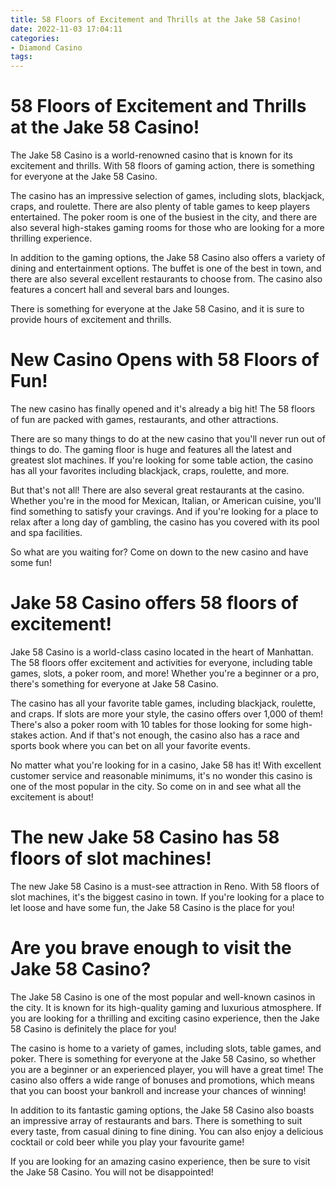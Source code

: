 ```yaml
---
title: 58 Floors of Excitement and Thrills at the Jake 58 Casino!
date: 2022-11-03 17:04:11
categories:
- Diamond Casino
tags:
---
```



#  58 Floors of Excitement and Thrills at the Jake 58 Casino!

The Jake 58 Casino is a world-renowned casino that is known for its excitement and thrills. With 58 floors of gaming action, there is something for everyone at the Jake 58 Casino.

The casino has an impressive selection of games, including slots, blackjack, craps, and roulette. There are also plenty of table games to keep players entertained. The poker room is one of the busiest in the city, and there are also several high-stakes gaming rooms for those who are looking for a more thrilling experience.

In addition to the gaming options, the Jake 58 Casino also offers a variety of dining and entertainment options. The buffet is one of the best in town, and there are also several excellent restaurants to choose from. The casino also features a concert hall and several bars and lounges.

There is something for everyone at the Jake 58 Casino, and it is sure to provide hours of excitement and thrills.

#  New Casino Opens with 58 Floors of Fun!

The new casino has finally opened and it's already a big hit! The 58 floors of fun are packed with games, restaurants, and other attractions.

There are so many things to do at the new casino that you'll never run out of things to do. The gaming floor is huge and features all the latest and greatest slot machines. If you're looking for some table action, the casino has all your favorites including blackjack, craps, roulette, and more.

But that's not all! There are also several great restaurants at the casino. Whether you're in the mood for Mexican, Italian, or American cuisine, you'll find something to satisfy your cravings. And if you're looking for a place to relax after a long day of gambling, the casino has you covered with its pool and spa facilities.

So what are you waiting for? Come on down to the new casino and have some fun!

#  Jake 58 Casino offers 58 floors of excitement!

Jake 58 Casino is a world-class casino located in the heart of Manhattan. The 58 floors offer excitement and activities for everyone, including table games, slots, a poker room, and more! Whether you're a beginner or a pro, there's something for everyone at Jake 58 Casino.

The casino has all your favorite table games, including blackjack, roulette, and craps. If slots are more your style, the casino offers over 1,000 of them! There's also a poker room with 10 tables for those looking for some high-stakes action. And if that's not enough, the casino also has a race and sports book where you can bet on all your favorite events.

No matter what you're looking for in a casino, Jake 58 has it! With excellent customer service and reasonable minimums, it's no wonder this casino is one of the most popular in the city. So come on in and see what all the excitement is about!

#  The new Jake 58 Casino has 58 floors of slot machines!

The new Jake 58 Casino is a must-see attraction in Reno. With 58 floors of slot machines, it's the biggest casino in town. If you're looking for a place to let loose and have some fun, the Jake 58 Casino is the place for you!

#  Are you brave enough to visit the Jake 58 Casino?

The Jake 58 Casino is one of the most popular and well-known casinos in the city. It is known for its high-quality gaming and luxurious atmosphere. If you are looking for a thrilling and exciting casino experience, then the Jake 58 Casino is definitely the place for you!

The casino is home to a variety of games, including slots, table games, and poker. There is something for everyone at the Jake 58 Casino, so whether you are a beginner or an experienced player, you will have a great time! The casino also offers a wide range of bonuses and promotions, which means that you can boost your bankroll and increase your chances of winning!

In addition to its fantastic gaming options, the Jake 58 Casino also boasts an impressive array of restaurants and bars. There is something to suit every taste, from casual dining to fine dining. You can also enjoy a delicious cocktail or cold beer while you play your favourite game!

If you are looking for an amazing casino experience, then be sure to visit the Jake 58 Casino. You will not be disappointed!